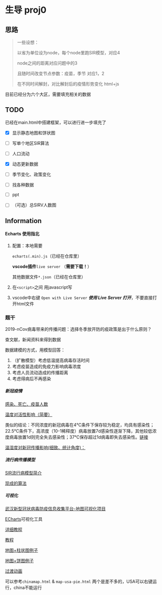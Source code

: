 # 生导 proj0



## 思路

> 一些设想： 
>
> 以省为单位设为node，每个node里跑SIR模型，对应4
>
> node之间的距离对应问题中的3
>
> 且随时间改变节点参数：疫苗，季节 对应1，2
>
> 在不同时间解封，对比解封后的疫情形势变化
> html+js

目前已经分为六个大区，需要填充相关的数据



## TODO

已经在main.html中搭建框架，可以进行进一步填充了

- [x] 显示静态地图和饼状图
- [ ] 写单个地区SIR算法
- [ ] 人口流动
- [x] 动态更新数据
- [ ] 季节变化、政策变化
- [ ] 找各种数据
- [ ] ppt
- [ ] （可选）总SIRV人数图





## Information

#### Echarts 使用指北

1. 配置：本地需要 

   `echarts(.min).js`（已经在仓库里）

   **vscode插件**`live server` （**需要下载！**）

   其他数据文件`*.json`（已经在仓库里）

2. 在`<script>`之间 用javascript写

3. vscode中右键 `Open with Live Server` ***使用 Live Server 打开***，不要直接打开html文件



### 题干

2019-nCov病毒带来的传播问题：选择冬季放开防的疫政策是出于什么原则？



查文献，新闻资料来得到数据

数据建模的方式，用模型回答：

1. （扩散模型）考虑低温提高病毒存活时间
2. 考虑疫苗造成的免疫力影响病毒浓度
3. 考虑人员流动造成的传播距离
4. 考虑得病后不再感染



##### 新冠疫情

[感染、死亡、疫苗人数](https://github.com/microsoft/COVID-19-Widget)



[温度对活性影响（简要）](https://kns.cnki.net/KXReader/Detail?invoice=mUPazOX%2FAP4L0hloJBCnFwMYwqLx70MMgJMO%2B3HFU5Rnvv%2B2%2FsPQHb93w0rmm129gfEAy3lyipfCyYAwHK2LTckkfLxLm52u8e2SvIbX3Nle5Ns1FAJuBSBw5hBCTmvGbeqZQoap8bqKIeoCNPFz5Al0UrzEjusXsVAOrunrrwU%3D&DBCODE=CJFD&FileName=ZGDX202103017&TABLEName=cjfdlast2021&nonce=0EAE3F973D914ACE8E2DC2DC9BB142B1&uid=&TIMESTAMP=1675694283869)



类似的结论：不同浓度的新冠病毒在4℃条件下保存较为稳定，均具有感染性；22.5℃条件下，高浓度（10-1稀释度）病毒放置7d感染性逐渐下降，其他较低浓度病毒放置1d则完全失去感染性；37℃保存超过1d病毒即失去感染性。[链接](https://kns.cnki.net/KXReader/Detail?invoice=oqYG2CFDtobP5dj5gNUqmsR2U6gNVT6ocUNH2itnemzSm8JDbofdxiHsYaFB%2BFnz%2BCXSqgjqysR6OY5sqsqFffFC9gnccy5zchWTHyfBFVarDqTPMC0t0%2FuKhl4hs8gwbxIk6%2BiU52WPOxFm5asQOoeZ%2BPsJs9J15L3AO1vYTv0%3D&DBCODE=CJFD&FileName=SHYI202109010&TABLEName=cjfdlast2021&nonce=A2C87E1ACAA543EEBDCC840DFEFA6465&uid=&TIMESTAMP=1675694397094)



[温湿度对新冠传播影响(细致、统计角度)：](https://kns.cnki.net/KXReader/Detail?invoice=KDEm2AmB5OjJIdScN1QWQyvxI5X2V8qPlqA5XFD16MoTOSjorfBRluboTU8wCz048uMTE73oBur0MGy9v1TFKAhpHb1gMllmp%2F0jsPWuog5%2BLhJG62JjyUuXtekrlUhgPtQsZxyZtgNHo11vRj%2B8jFD9TsVV7qpXJ3IapP%2BgUes%3D&DBCODE=CJFD&FileName=HJHX202006003&TABLEName=cjfdlast2020&nonce=E30429CF997A4C1A9B627B1531768130&uid=&TIMESTAMP=1675694759353)



##### 流行病传播模型

[SIR流行病模型简介](https://zhuanlan.zhihu.com/p/496661721)

[现成的算法](https://github.com/tozlucaglar/SIR_model_SEE070) 



##### 可视化

[武汉新型冠状病毒防疫信息收集平台-地图可视化项目](https://github.com/wuhan2020/map-viz) 

[ECharts](https://echarts.apache.org/zh/index.html)可视化工具

[详细教程](https://blog.csdn.net/weixin_43883917/article/details/113886713) 

[教程](https://www.runoob.com/echarts/echarts-tutorial.html) 

[地图+柱状图例子](https://www.makeapie.cn/echarts_content/xxQYhjSh81.html) 

[地图+饼图例子](https://echarts.apache.org/examples/zh/editor.html?c=map-usa-pie) 

[过渡动画](https://echarts.apache.org/handbook/zh/how-to/animation/transition) 



可以参考`chinamap.html` & `map-usa-pie.html` 两个是差不多的，USA可以右键运行，china不能运行

